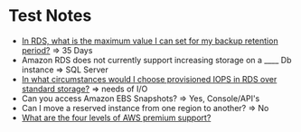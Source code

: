 # Test Notes

* [In RDS, what is the maximum value I can set for my backup retention period?](https://aws.amazon.com/about-aws/whats-new/2012/03/19/amazon-rds-increases-backup-retention-period/)  => 35 Days
* Amazon RDS does not currently support increasing storage on a ____ Db instance  => SQL Server
* [In what circumstances would I choose provisioned IOPS in RDS over standard storage?](https://docs.aws.amazon.com/AmazonRDS/latest/UserGuide/CHAP_Storage.html)  => needs of I/O
* Can you access Amazon EBS Snapshots?  => Yes, Console/API's
* Can I move a reserved instance from one region to another? => No
* [What are the four levels of AWS premium support?](https://aws.amazon.com/premiumsupport/plans/)